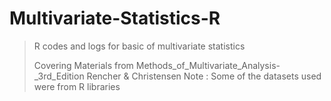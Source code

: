 # Multivariate-Statistics-R
> R codes and logs for basic of multivariate statistics
> 
> Covering Materials from Methods_of_Multivariate_Analysis-_3rd_Edition Rencher & Christensen
> Note : Some of the datasets used were from R libraries
